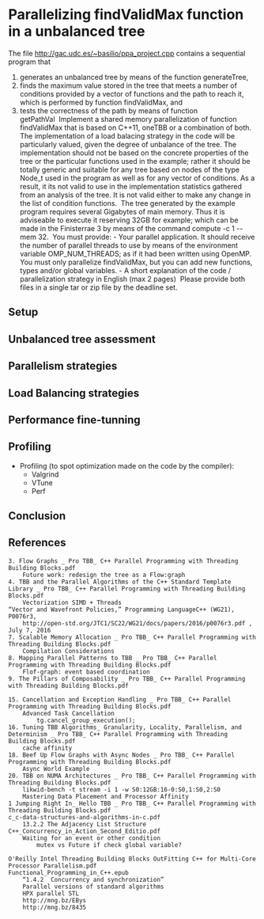 # Parallelizing findValidMax function in a unbalanced tree



The file http://gac.udc.es/~basilio/ppa_project.cpp contains a sequential program that  
1) generates an unbalanced tree by means of the function generateTree, 
2) finds the maximum value stored in the tree that meets a number of conditions provided by a vector of functions and the path to reach it, which is performed by function findValidMax, and 
3) tests the correctness of the path by means of function getPathVal  Implement a shared memory parallelization of function findValidMax that is based on C++11, oneTBB or a combination of both. The implementation of a load balacing strategy in the code will be particularly valued, given the degree of unbalance of the tree. The implementation should not be based on the concrete properties of the tree or the particular functions used in the example; rather it should be totally generic and suitable for any tree based on nodes of the type Node_t used in the program as well as for any vector of conditions. As a result, it its not valid to use in the implementation statistics gathered from an analysis of the tree. It is not valid either to make any change in the list of condition functions.  The tree generated by the example program requires several Gigabytes of main memory. Thus it is adviseable to execute it reserving 32GB for example; which can be made in the Finisterrae 3 by means of the command compute -c 1 --mem 32.
 You must provide: - Your parallel application. It should receive the number of parallel threads to use by means of the environment variable OMP_NUM_THREADS; as if it had been written using OpenMP. You must only parallelize findValidMax, but you can add new functions, types and/or global variables. - A short explanation of the code / parallelization strategy in English (max 2 pages)
 Please provide both files in a single tar or zip file by the deadline set.

## Setup

## Unbalanced tree assessment

## Parallelism strategies

## Load Balancing strategies

## Performance fine-tunning

## Profiling 

- Profiling (to spot optimization made on the code by the compiler):
  - Valgrind
  - VTune
  - Perf

## Conclusion

## References
    3. Flow Graphs _ Pro TBB_ C++ Parallel Programming with Threading Building Blocks.pdf
        Future work: redesign the tree as a Flow:graph
    4. TBB and the Parallel Algorithms of the C++ Standard Template Library _ Pro TBB_ C++ Parallel Programming with Threading Building Blocks.pdf
        Vectorization SIMD + Threads 
    “Vector and Wavefront Policies,” Programming LanguageC++ (WG21), P0076r3, 
        http://open-std.org/JTC1/SC22/WG21/docs/papers/2016/p0076r3.pdf , July 7, 2016        
    7. Scalable Memory Allocation _ Pro TBB_ C++ Parallel Programming with Threading Building Blocks.pdf
        Compilation Considerations
    8. Mapping Parallel Patterns to TBB _ Pro TBB_ C++ Parallel Programming with Threading Building Blocks.pdf
        Flof-graph: event based coordination    
    9. The Pillars of Composability _ Pro TBB_ C++ Parallel Programming with Threading Building Blocks.pdf

    15. Cancellation and Exception Handling _ Pro TBB_ C++ Parallel Programming with Threading Building Blocks.pdf
        Advanced Task Cancellation
            tg.cancel_group_execution();
    16. Tuning TBB Algorithms_ Granularity, Locality, Parallelism, and Determinism _ Pro TBB_ C++ Parallel Programming with Threading Building Blocks.pdf
        cache affinity
    18. Beef Up Flow Graphs with Async Nodes _ Pro TBB_ C++ Parallel Programming with Threading Building Blocks.pdf
        Async World Example
    20. TBB on NUMA Architectures _ Pro TBB_ C++ Parallel Programming with Threading Building Blocks.pdf
        likwid-bench -t stream -i 1 -w S0:12GB:16-0:S0,1:S0,2:S0
        Mastering Data Placement and Processor Affinity
    1 Jumping Right In_ Hello TBB _ Pro TBB_ C++ Parallel Programming with Threading Building Blocks.pdf
    c_c-data-structures-and-algorithms-in-c.pdf
        13.2.2 The Adjacency List Structure
    C++_Concurrency_in_Action_Second_Editio.pdf
        Waiting for an event or other condition
            mutex vs Future if check global variable?

    O'Reilly Intel Threading Building Blocks OutFitting C++ for Multi-Core Processor Parallelism.pdf
    Functional_Programming_in_C++.epub
        “1.4.2	Concurrency and synchronization”
        Parallel versions of standard algorithms  
        HPX parallel STL
        http://mng.bz/EBys
        http://mng.bz/8435
